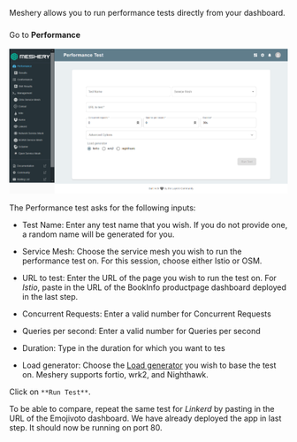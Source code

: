 
Meshery allows you to run performance tests directly from your dashboard. 

Go to <i class="fa fa-dashboard" style="font-size:24px"></i> **Performance**

![Meshery Performance Dashboard](./assets/performance-dashboard.png)

The Performance test asks for the following inputs:

- Test Name: Enter any test name that you wish. If you do not provide one, a random name will be generated for you.

- Service Mesh: Choose the service mesh you wish to run the performance test on. For this session, choose either Istio or OSM.

- URL to test: Enter the URL of the page you wish to run the test on. For *Istio*, paste in the URL of the BookInfo productpage dashboard deployed in the last step.

- Concurrent Requests: Enter a valid number for Concurrent Requests

- Queries per second: Enter a valid number for Queries per second

- Duration: Type in the duration for which you want to tes

- Load generator: Choose the [Load generator](http://docs.meshery.io/functionality/performance-management#load-generators) you wish to base the test on. Meshery supports fortio, wrk2, and Nighthawk. 

Click on `**Run Test**`.

To be able to compare, repeat the same test for *Linkerd* by pasting in the URL of the Emojivoto dashboard. We have already deployed the app in last step. It should now be running on port 80.
